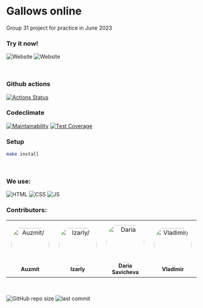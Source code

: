 # Gallows online
Group 31 project for practice in June 2023

### Try it now!
![Website](https://img.shields.io/website?down_color=red&down_message=offline&style=plastic&up_color=green&up_message=online&url=https%3A%2F%2Fauzmit.github.io%2F31_group%2F.svg)
![Website](https://img.shields.io/website?url=https%3A%2F%2Fe.mail.ru%2Finbox%2F.svg)

<br />

### Github actions
[![Actions Status](https://github.com/Auzmit/31_group/actions/workflows/test-on-push.yml/badge.svg?event=push)](https://github.com/Auzmit/31_group/actions/workflows/test-on-push.yml)

### Codeclimate
[![Maintainability](https://api.codeclimate.com/v1/badges/706d394fd071c4272f1d/maintainability)](https://codeclimate.com/github/Auzmit/31_group/maintainability)
[![Test Coverage](https://api.codeclimate.com/v1/badges/706d394fd071c4272f1d/test_coverage)](https://codeclimate.com/github/Auzmit/31_group/test_coverage)

### Setup
```bash
make install
```

<br />

### We use:
![HTML](https://img.shields.io/badge/HTML-239120?style=for-the-badge&logo=html5&logoColor=white)
![CSS](https://img.shields.io/badge/CSS-239120?&style=for-the-badge&logo=css3&logoColor=white)
![JS](https://img.shields.io/badge/JavaScript-F7DF1E?style=for-the-badge&logo=JavaScript&logoColor=black)

### Contributors:

<table>
<tr>
    <td align="center" style="word-wrap: break-word; width: 150.0; height: 150.0">
        <a href=https://github.com/Auzmit>
            <img src=https://avatars.githubusercontent.com/u/123180357?v=4 width="100;"  style="border-radius:50%;align-items:center;justify-content:center;overflow:hidden;padding-top:10px" alt=Auzmit‎/>
            <br />
            <sub style="font-size:14px"><b>Auzmit‎</b></sub>
        </a>
    </td>
    <td align="center" style="word-wrap: break-word; width: 150.0; height: 150.0">
        <a href=https://github.com/IzarlyShark>
            <img src=https://avatars.githubusercontent.com/u/115780892?v=4 width="100;"  style="border-radius:50%;align-items:center;justify-content:center;overflow:hidden;padding-top:10px" alt=Izarly/>
            <br />
            <sub style="font-size:14px"><b>Izarly</b></sub>
        </a>
    </td>
    <td align="center" style="word-wrap: break-word; width: 150.0; height: 150.0">
        <a href=https://github.com/Daria-Savicheva>
            <img src=https://avatars.githubusercontent.com/u/124240208?v=4 width="100;"  style="border-radius:50%;align-items:center;justify-content:center;overflow:hidden;padding-top:10px" alt=Daria Savicheva/>
            <br />
            <sub style="font-size:14px"><b>Daria Savicheva</b></sub>
        </a>
    </td>
    <td align="center" style="word-wrap: break-word; width: 150.0; height: 150.0">
        <a href=https://github.com/Rigoprogrammist>
            <img src=https://avatars.githubusercontent.com/u/113303530?v=4 width="100;"  style="border-radius:50%;align-items:center;justify-content:center;overflow:hidden;padding-top:10px" alt=Vladimir/>
            <br />
            <sub style="font-size:14px"><b>Vladimir</b></sub>
        </a>
    </td>
</tr>
</table>

<br />

![GitHub repo size](https://img.shields.io/github/repo-size/Auzmit/31_group)
![last commit](https://img.shields.io/github/last-commit/Auzmit/31_group.svg)
